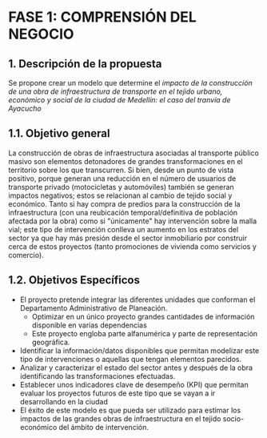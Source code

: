 # FASE 1: COMPRENSIÓN DEL NEGOCIO
## 1. Descripción de la propuesta
Se propone crear un modelo que determine el *impacto de la construcción de una obra de infraestructura de transporte en el tejido urbano, económico y social de la ciudad de Medellín: el caso del tranvía de Ayacucho*
## 1.1. Objetivo general
La construcción de obras de infraestructura asociadas al transporte público masivo son elementos detonadores de grandes transformaciones en el territorio sobre los que transcurren. Si bien, desde un punto de vista positivo, porque generan una reducción en el número de usuarios de transporte privado (motocicletas y automóviles) también se generan impactos negativos; estos se relacionan al cambio de tejido social y económico. 
Tanto si hay  compra de predios para la construcción de la infraestructura (con una reubicación temporal/definitiva de población afectada por la obra) como si "únicamente" hay intervención sobre la malla vial; este tipo de intervención conlleva un aumento en los estratos del sector ya que hay más presión desde el sector inmobiliario por construir cerca de estos proyectos (tanto promociones de vivienda como servicios y comercio).  

## 1.2. Objetivos Específicos
   * El proyecto pretende integrar las diferentes unidades que conforman el Departamento Administrativo de Planeación.
        * Optimizar en un único proyecto grandes cantidades de información disponible en varias dependencias
        * Este proyecto engloba parte alfanumérica y parte de representación geográfica.     
   * Identificar la información/datos disponibles que permitan modelizar este tipo de intervenciones o aquellas que tengan elementos parecidos.
   * Analizar y caracterizar el estado del sector antes y después de la obra identificando las transformaciones efectuadas.
   * Establecer unos indicadores clave de desempeño (KPI) que permitan evaluar los proyectos futuros de este tipo que se vayan a ir desarrollando en la ciudad
 * El éxito de este modelo es que pueda ser utilizado para estimar los impactos de las grandes obras de infraestructura en el tejido socio-económico del ámbito de intervención.      
   
